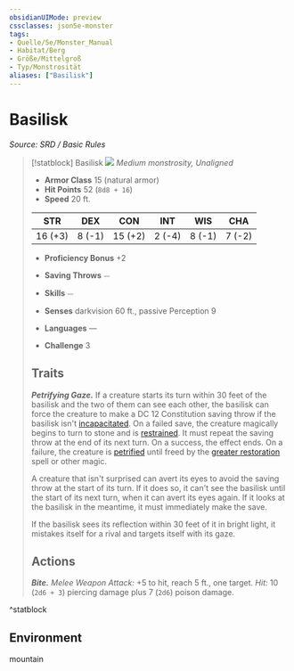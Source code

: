 ```yaml
---
obsidianUIMode: preview
cssclasses: json5e-monster
tags:
- Quelle/5e/Monster_Manual
- Habitat/Berg
- Größe/Mittelgroß
- Typ/Monstrosität
aliases: ["Basilisk"]
---
```

# Basilisk
*Source: SRD / Basic Rules*  

> [!statblock] Basilisk
> ![](compendium/bestiary/monstrosity/token/basilisk.png#token)
> *Medium monstrosity, Unaligned*
> 
> - **Armor Class** 15  (natural armor)
> - **Hit Points** 52 (`8d8 + 16`)
> - **Speed** 20 ft.
> 
> |STR|DEX|CON|INT|WIS|CHA|
> |:---:|:---:|:---:|:---:|:---:|:---:|
> |16 (+3)| 8 (-1)|15 (+2)| 2 (-4)| 8 (-1)| 7 (-2)|
> 
> - **Proficiency Bonus** +2
> - **Saving Throws** ⏤
> - **Skills** ⏤
> - **Senses** darkvision 60 ft., passive Perception 9
> 
> - **Languages** —
> - **Challenge** 3
> 
> ## Traits
> 
> ***Petrifying Gaze.*** If a creature starts its turn within 30 feet of the basilisk and the two of them can see each other, the basilisk can force the creature to make a DC 12 Constitution saving throw if the basilisk isn't [incapacitated](rules/conditions.md#incapacitated). On a failed save, the creature magically begins to turn to stone and is [restrained](rules/conditions.md#restrained). It must repeat the saving throw at the end of its next turn. On a success, the effect ends. On a failure, the creature is [petrified](rules/conditions.md#petrified) until freed by the  [greater restoration](compendium/spells/greater-restoration.md) spell or other magic.
> 
> A creature that isn't surprised can avert its eyes to avoid the saving throw at the start of its turn. If it does so, it can't see the basilisk until the start of its next turn, when it can avert its eyes again. If it looks at the basilisk in the meantime, it must immediately make the save.
> 
> If the basilisk sees its reflection within 30 feet of it in bright light, it mistakes itself for a rival and targets itself with its gaze.
> 
> ## Actions
> 
> ***Bite.*** *Melee Weapon Attack:* +5 to hit, reach 5 ft., one target. *Hit:* 10 (`2d6 + 3`) piercing damage plus 7 (`2d6`) poison damage.

^statblock

## Environment

mountain